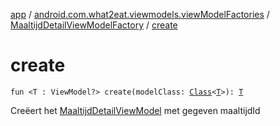 [app](../../index.md) / [android.com.what2eat.viewmodels.viewModelFactories](../index.md) / [MaaltijdDetailViewModelFactory](index.md) / [create](./create.md)

# create

`fun <T : ViewModel?> create(modelClass: `[`Class`](https://developer.android.com/reference/java/lang/Class.html)`<`[`T`](create.md#T)`>): `[`T`](create.md#T)

Creëert het [MaaltijdDetailViewModel](../../android.com.what2eat.viewmodels/-maaltijd-detail-view-model/index.md) met gegeven maaltijdId

